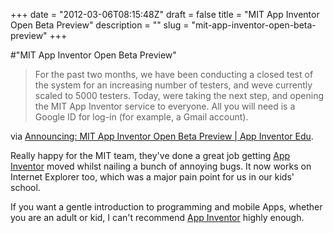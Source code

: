 +++
date = "2012-03-06T08:15:48Z"
draft = false
title = "MIT App Inventor Open Beta Preview"
description = ""
slug = "mit-app-inventor-open-beta-preview"
+++

#"MIT App Inventor Open Beta Preview"

<blockquote>For the past two months, we have been conducting a closed test of the system for an increasing number of testers, and weve currently scaled to 5000 testers. Today, were taking the next step, and opening the MIT App Inventor service to everyone. All you will need is a Google ID for log-in (for example, a Gmail account).</blockquote>
via <a href="http://appinventoredu.mit.edu/developers-blogs/hal/2012/mar/announcing-mit-app-inventor-open-beta-preview">Announcing: MIT App Inventor Open Beta Preview | App Inventor Edu</a>.

Really happy for the MIT team, they've done a great job getting <a href="http://appinventor.mit.edu/">App Inventor</a> moved whilst nailing a bunch of annoying bugs. It now works on Internet Explorer too, which was a major pain point for us in our kids' school.

If you want a gentle introduction to programming and mobile Apps, whether you are an adult or kid, I can't recommend <a href="http://appinventor.mit.edu/">App Inventor</a> highly enough.